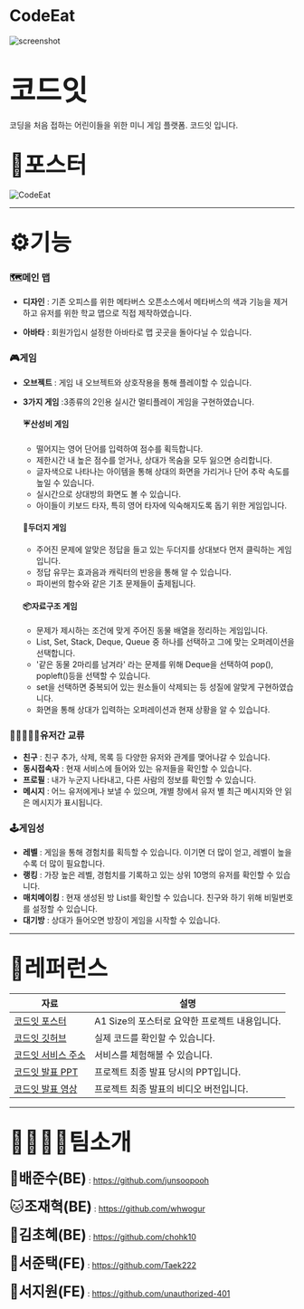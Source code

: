 # CodeEat

![screenshot](https://github.com/junsoopooh/junsoopooh.github.io/blob/master/project/project/image.png?raw=true)

# <span style="font-size:50px;">코드잇</span>

코딩을 처음 접하는 어린이들을 위한 미니 게임 플랫폼. 코드잇 입니다.



## <span style="font-size:40px;">📜포스터</span>

![CodeEat](https://github.com/junsoopooh/junsoopooh.github.io/blob/master/project/project/CodeEat_Poster.jpg?raw=true)

------

## <span style="font-size:40px;">⚙️기능</span>

### 🗺️메인 맵

- **디자인** : 기존 오피스를 위한 메타버스 오픈소스에서 메타버스의 색과 기능을 제거하고 유저를 위한 학교 맵으로 직접 제작하였습니다.

- **아바타** : 회원가입시 설정한 아바타로 맵 곳곳을 돌아다닐 수 있습니다.

### 🎮게임

- **오브젝트** : 게임 내 오브젝트와 상호작용을 통해 플레이할 수 있습니다.

- **3가지 게임** :3종류의 2인용 실시간 멀티플레이 게임을 구현하였습니다.

  #### ☔산성비 게임

  - 떨어지는 영어 단어를 입력하여 점수를 획득합니다. 
  - 제한시간 내 높은 점수를 얻거나, 상대가 목숨을 모두 잃으면 승리합니다.
  - 글자색으로 나타나는 아이템을 통해 상대의 화면을 가리거나 단어 추락 속도를 높일 수 있습니다.
  - 실시간으로 상대방의 화면도 볼 수 있습니다.
  - 아이들이 키보드 타자, 특히 영어 타자에 익숙해지도록 돕기 위한 게임입니다. 

  #### 🔨두더지 게임

  - 주어진 문제에 알맞은 정답을 들고 있는 두더지를 상대보다 먼저 클릭하는 게임입니다.
  - 정답 유무는 효과음과 캐릭터의 반응을 통해 알 수 있습니다.
  - 파이썬의 함수와 같은 기초 문제들이 출제됩니다.

  #### 📦자료구조 게임

  - 문제가 제시하는 조건에 맞게 주어진 동물 배열을 정리하는 게임입니다.
  - List, Set, Stack, Deque, Queue 중 하나를 선택하고 그에 맞는 오퍼레이션을 선택합니다.
  - '같은 동물 2마리를 남겨라'  라는 문제를 위해 Deque을 선택하여 pop(), popleft()등을 선택할 수 있습니다.
  - set을 선택하면 중복되어 있는 원소들이 삭제되는 등 성질에 알맞게 구현하였습니다.
  - 화면을 통해 상대가 입력하는 오퍼레이션과 현재 상황을 알 수 있습니다.

### 🧑🏻‍🤝‍🧑🏽유저간 교류

- **친구** : 친구 추가, 삭제, 목록 등 다양한 유저와 관계를 맺어나갈 수 있습니다.
- **동시접속자** : 현재 서비스에 들어와 있는 유저들을 확인할 수 있습니다.
- **프로필** : 내가 누군지 나타내고, 다른 사람의 정보를 확인할 수 있습니다.
- **메시지** :  어느 유저에게나 보낼 수 있으며, 개별 창에서 유저 별 최근 메시지와 안 읽은 메시지가 표시됩니다.

### 🕹️게임성

- **레벨** : 게임을 통해 경험치를 획득할 수 있습니다. 이기면 더 많이 얻고, 레벨이 높을수록 더 많이 필요합니다.
- **랭킹** : 가장 높은 레벨, 경험치를 기록하고 있는 상위 10명의 유저를 확인할 수 있습니다.
- **매치메이킹** : 현재 생성된 방 List를 확인할 수 있습니다. 친구와 하기 위해 비밀번호를 설정할 수 있습니다.
- **대기방** : 상대가 들어오면 방장이 게임을 시작할 수 있습니다.

------



## <span style="font-size:40px;">💾레퍼런스</span>

| 자료                                                         | 설명                                           |
| ------------------------------------------------------------ | ---------------------------------------------- |
| [코드잇 포스터](https://github.com/junsoopooh/junsoopooh.github.io/blob/master/project/project/CodeEat_Poster.pdf) | A1 Size의 포스터로 요약한 프로젝트 내용입니다. |
| [코드잇 깃허브](https://github.com/mosmosfromjungle/mosmos)  | 실제 코드를 확인할 수 있습니다.                |
| [코드잇 서비스 주소](codeeat.site)                           | 서비스를 체험해볼 수 있습니다.                 |
| [코드잇 발표 PPT](https://github.com/junsoopooh/junsoopooh.github.io/blob/master/project/project/codeeat_PPT.pdf) | 프로젝트 최종 발표 당시의 PPT입니다.           |
| [코드잇 발표 영상](https://drive.google.com/drive/folders/1EF5lpVpnaSRqlo7-A2ImtDPM1MCD8iqy) | 프로젝트 최종 발표의 비디오 버전입니다.        |

------

## <span style="font-size:40px;">🫱🏼‍🫲🏼팀소개</span>

<span style="font-size:25px;">🐶**배준수(BE)**</span> : https://github.com/junsoopooh

<span style="font-size:25px;">🐱**조재혁(BE)**</span> : https://github.com/whwogur

<span style="font-size:25px;">🦄**김초혜(BE)**</span> : https://github.com/chohk10

<span style="font-size:25px;">🐯**서준택(FE)**</span> : https://github.com/Taek222

<span style="font-size:25px;">🐰**서지원(FE)**</span> : https://github.com/unauthorized-401




